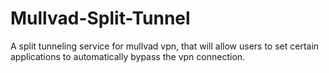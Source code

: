 # Mullvad-Split-Tunnel
A split tunneling service for mullvad vpn, that will allow users to set certain applications to automatically bypass the vpn connection.
